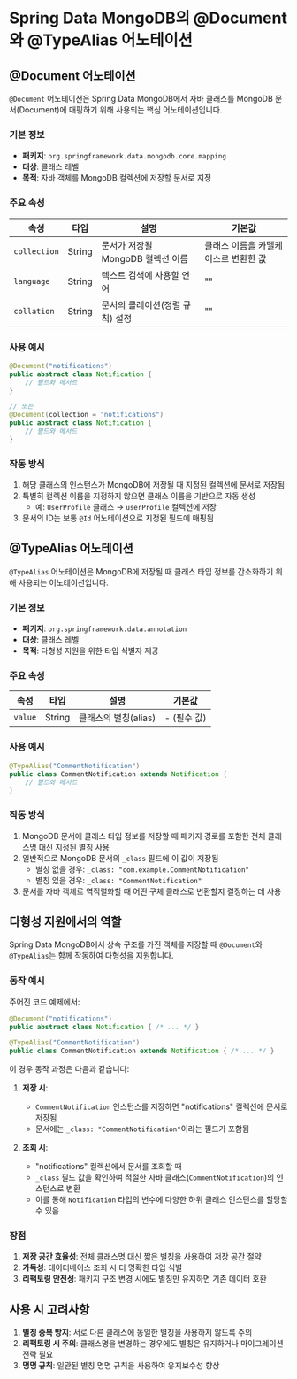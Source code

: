# Spring Data MongoDB의 @Document와 @TypeAlias 어노테이션

## @Document 어노테이션

`@Document` 어노테이션은 Spring Data MongoDB에서 자바 클래스를 MongoDB 문서(Document)에 매핑하기 위해 사용되는 핵심 어노테이션입니다.

### 기본 정보
- **패키지**: `org.springframework.data.mongodb.core.mapping`
- **대상**: 클래스 레벨
- **목적**: 자바 객체를 MongoDB 컬렉션에 저장할 문서로 지정

### 주요 속성
| 속성 | 타입 | 설명 | 기본값 |
|------|------|------|--------|
| `collection` | String | 문서가 저장될 MongoDB 컬렉션 이름 | 클래스 이름을 카멜케이스로 변환한 값 |
| `language` | String | 텍스트 검색에 사용할 언어 | "" |
| `collation` | String | 문서의 콜레이션(정렬 규칙) 설정 | "" |

### 사용 예시
```java
@Document("notifications")
public abstract class Notification {
    // 필드와 메서드
}

// 또는
@Document(collection = "notifications")
public abstract class Notification {
    // 필드와 메서드
}
```

### 작동 방식
1. 해당 클래스의 인스턴스가 MongoDB에 저장될 때 지정된 컬렉션에 문서로 저장됨
2. 특별히 컬렉션 이름을 지정하지 않으면 클래스 이름을 기반으로 자동 생성
    - 예: `UserProfile` 클래스 → `userProfile` 컬렉션에 저장
3. 문서의 ID는 보통 `@Id` 어노테이션으로 지정된 필드에 매핑됨

## @TypeAlias 어노테이션

`@TypeAlias` 어노테이션은 MongoDB에 저장될 때 클래스 타입 정보를 간소화하기 위해 사용되는 어노테이션입니다.

### 기본 정보
- **패키지**: `org.springframework.data.annotation`
- **대상**: 클래스 레벨
- **목적**: 다형성 지원을 위한 타입 식별자 제공

### 주요 속성
| 속성 | 타입 | 설명 | 기본값 |
|------|------|------|--------|
| `value` | String | 클래스의 별칭(alias) | - (필수 값) |

### 사용 예시
```java
@TypeAlias("CommentNotification")
public class CommentNotification extends Notification {
    // 필드와 메서드
}
```

### 작동 방식
1. MongoDB 문서에 클래스 타입 정보를 저장할 때 패키지 경로를 포함한 전체 클래스명 대신 지정된 별칭 사용
2. 일반적으로 MongoDB 문서의 `_class` 필드에 이 값이 저장됨
    - 별칭 없을 경우: `_class: "com.example.CommentNotification"`
    - 별칭 있을 경우: `_class: "CommentNotification"`
3. 문서를 자바 객체로 역직렬화할 때 어떤 구체 클래스로 변환할지 결정하는 데 사용

## 다형성 지원에서의 역할

Spring Data MongoDB에서 상속 구조를 가진 객체를 저장할 때 `@Document`와 `@TypeAlias`는 함께 작동하여 다형성을 지원합니다.

### 동작 예시

주어진 코드 예제에서:

```java
@Document("notifications")
public abstract class Notification { /* ... */ }

@TypeAlias("CommentNotification") 
public class CommentNotification extends Notification { /* ... */ }
```

이 경우 동작 과정은 다음과 같습니다:

1. **저장 시**:
    - `CommentNotification` 인스턴스를 저장하면 "notifications" 컬렉션에 문서로 저장됨
    - 문서에는 `_class: "CommentNotification"`이라는 필드가 포함됨

2. **조회 시**:
    - "notifications" 컬렉션에서 문서를 조회할 때
    - `_class` 필드 값을 확인하여 적절한 자바 클래스(`CommentNotification`)의 인스턴스로 변환
    - 이를 통해 `Notification` 타입의 변수에 다양한 하위 클래스 인스턴스를 할당할 수 있음

### 장점

1. **저장 공간 효율성**: 전체 클래스명 대신 짧은 별칭을 사용하여 저장 공간 절약
2. **가독성**: 데이터베이스 조회 시 더 명확한 타입 식별
3. **리팩토링 안전성**: 패키지 구조 변경 시에도 별칭만 유지하면 기존 데이터 호환

## 사용 시 고려사항

1. **별칭 중복 방지**: 서로 다른 클래스에 동일한 별칭을 사용하지 않도록 주의
2. **리팩토링 시 주의**: 클래스명을 변경하는 경우에도 별칭은 유지하거나 마이그레이션 전략 필요
3. **명명 규칙**: 일관된 별칭 명명 규칙을 사용하여 유지보수성 향상